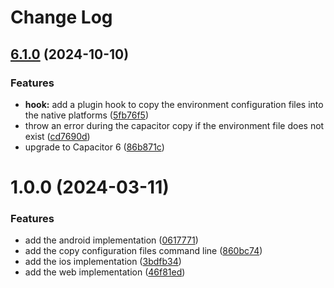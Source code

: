 # Change Log

## [6.1.0](https://github.com/mamillastre/capacitor-environment/compare/v1.0.0...v6.1.0) (2024-10-10)


### Features

* **hook:** add a plugin hook to copy the environment configuration files into the native platforms ([5fb76f5](https://github.com/mamillastre/capacitor-environment/commit/5fb76f55f90ef43ecad6dfd2c0677862ccbc0699))
* throw an error during the capacitor copy if the environment file does not exist ([cd7690d](https://github.com/mamillastre/capacitor-environment/commit/cd7690d306a02c99a44a36ffb64b17437eb41d4c))
* upgrade to Capacitor 6 ([86b871c](https://github.com/mamillastre/capacitor-environment/commit/86b871c83da2777f6357e84f3cd653b2670c42a3))

# 1.0.0 (2024-03-11)


### Features

* add the android implementation ([0617771](https://github.com/mamillastre/capacitor-environment/commit/0617771c854740b35ae069f0ac9cde6a139f5100))
* add the copy configuration files command line ([860bc74](https://github.com/mamillastre/capacitor-environment/commit/860bc74b8e522078f3f32f9eeb7d9a2f504195d6))
* add the ios implementation ([3bdfb34](https://github.com/mamillastre/capacitor-environment/commit/3bdfb3458e9d2c492add569e473ec54e9308420f))
* add the web implementation ([46f81ed](https://github.com/mamillastre/capacitor-environment/commit/46f81ed723cecd7ef5b564cf720edd83c9250496))
